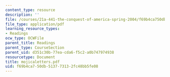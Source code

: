 ```yaml
---
content_type: resource
description: ''
file: /courses/21a-441-the-conquest-of-america-spring-2004/f69b4ca750db513773132fc48bb5fe08_mojicaletters.pdf
file_type: application/pdf
learning_resource_types:
- Readings
ocw_type: OCWFile
parent_title: Readings
parent_type: CourseSection
parent_uid: d351c30b-77ea-cda6-f5c2-a0b747974938
resourcetype: Document
title: mojicaletters.pdf
uid: f69b4ca7-50db-5137-7313-2fc48bb5fe08
---
```

